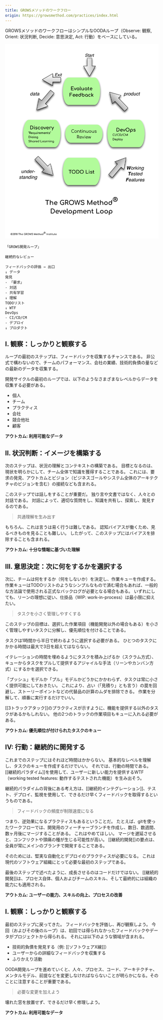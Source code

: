 ```yaml
---
title: GROWSメソッドのワークフロー
origin: https://growsmethod.com/practices/index.html
---
```


<!-- The GROWS Method® Workflow -->

<!-- The GROWS Method® workflow is based on a simple OODA loop–a variation of Observe, Orient, Decide, Act. -->

GROWSメソッドのワークフローはシンプルなOODAループ（Observe: 観察, Orient: 状況判断, Decide: 意思決定, Act: 行動）をベースにしている。

<!-- GROWS Development Loop -->
![GROWS開発ループ](/images/DevLoop.png)

```
「GROWS開発ループ」

継続的なレビュー

フィードバックの評価 → 出口
↓ データ
発見
- 「要求」
- 対話
- 共有学習
↓ 理解
TODOリスト
↓ WTF
DevOps
- CI/CD/CM
- デプロイ
↓ プロダクト
```

<!-- I. Observe: Observe Intently -->
## I. 観察：しっかりと観察する

<!-- You might consider this first step in the loop 
 !-- 	to be your chance to gather feedback. 
 !-- At this step, you gather the latest data, however informally, on how the team performed last time, how is the company doing, how much technical debt is there, and so on. -->

ループの最初のステップは、フィードバックを収集するチャンスである。
非公式で構わないので、チームのパフォーマンス、会社の業績、技術的負債の量などの最新のデータを収集する。

<!-- The first time through the loop for this development cycle, 
 !-- you may need to take a very broad approach and gather data from many levels, including: -->

開発サイクルの最初のループでは、以下のようなさまざまなレベルからデータを収集する必要がある。

<!-- Individual
 !-- Team
 !-- Practice
 !-- Company
 !-- Competition
 !-- Customer -->

- 個人
- チーム
- プラクティス
- 会社
- 競合他社
- 顧客

<!-- Outcome: Available Data -->
**アウトカム: 利用可能なデータ**

<!-- II. Orient: Build the Picture -->
## II. 状況判断：イメージを構築する

<!-- This next step is all about understanding and context building.  -->
<!-- The goal is gain clarity and get solid, team-wide comprehension.  -->
<!-- This may include further and ongoing discovery of requirements 
 !-- 	and connecting outcomes to vision, including the business goals and the overall, architectural vision of the system. -->

次のステップは、状況の理解とコンテキストの構築である。
目標となるのは、現状を明らかにして、チーム全体で知識を獲得することである。
これには、要求の発見、アウトカムとビジョン（ビジネスゴールやシステム全体のアーキテクチャのビジョンを含む）の接続なども含まれる。

<!-- It’s very important to conduct this step as a conversation:  -->
<!-- a dialog, not a monologue, and not a document.  -->
<!-- This step is about asking good questions, sharing knowledge, exploration and discovery. -->

このステップでは話しをすることが重要だ。
独り言や文書ではなく、人々との対話である。
対話によって、適切な質問をし、知識を共有し、探索し、発見するのである。

<!-- Create shared understanding -->
> 共通理解を生み出す

<!-- Of course, 
 !-- that’s easier said than done 
 !-- and our cognitive biases work against us, making harder to actually see what we need to see.  -->
<!-- So part of this step involves compensating for biases as well. -->

もちろん、これは言うは易く行うは難しである。
認知バイアスが働くため、見るべきものを見ることも難しい。
したがって、このステップにはバイアスを排除することも含まれる。

<!-- Outcome: Informed Understanding -->
**アウトカム: 十分な情報に基づいた理解**

<!-- III. Decide: Choose What to Do Next -->
## III. 意思決定：次に何をするかを選択する

<!-- Next, the team decides what to do—and what not to do, and creates a work queue.  -->
<!-- This could be as simple as a TODO List, 
 !-- 	or a more formal Backlog as used in some common methodologies. However, in keeping with Lean ideals, you want to minimize work-in-process (WIP). -->

次に、チームは何をするか（何をしないか）を決定し、作業キューを作成する。
作業キューはTODOリストのようなシンプルなもので済む場合もあれば、一般的な方法論で使用される正式なバックログが必要となる場合もある。
いずれにしても、リーンの理想に従い、仕掛品（WIP: work-in-process）は最小限に抑えたい。

<!-- Keep tasks small and manageable -->

> タスクを小さく管理しやすくする

<!-- The goal in this step is to decompose the selected work items (which may include more than just feature development) into very small, manageable tasks, and then prioritize them. -->

このステップの目標は、選択した作業項目（機能開発以外の場合もある）を小さく管理しやすいタスクに分解し、優先順位を付けることである。

<!-- Most tasks should be chosen so as to take between an hour and a half a day.  -->
<!-- No single task should be expected to take any longer than three (3) days as an absolute maximum. -->

タスクは1時間から半日で終わるように選択する必要がある。
ひとつのタスクにかかる時間は最大で3日を超えてはならない。

<!-- You can choose to fill up an iteration with tasks to fill the time in a Sprint (as Scrum does), 
 !-- or take a more agile approach and pull tasks from the queue and deliver as you go (as in Lean/Kanban). -->

イテレーションの時間を埋めるようにタスクを積み上げるか（スクラム方式）、キューからタスクをプルして提供するアジャイルな手法（リーンやカンバン方式）にするかを選択できる。

<!-- Whether you use a “push” or “pull” model,
 !-- make tasks very small and deliverable.  -->
<!-- This helps avoid the trap of fortune-telling (i.e., “estimates”) 
 !-- and wasting time on calculating story points or other proxies.  -->
<!-- Just break the work down and do it in order. -->

「プッシュ」モデルか「プル」モデルかどうかにかかわらず、タスクは常に小さく提供可能にしておきたい。
これにより、占い（「見積り」とも言う）の罠を回避し、ストーリーポイントなどの代替品の計算のムダを排除できる。
作業を分解して、順番に実行するだけでいい。

<!-- As per the ThreeTrackAttack practice,  -->
<!-- you may have more tasks to work on other than just delivering features.  -->
<!-- Any items from the other two tracks need to be put on the queue as well. -->

[[3トラックアタック]]のプラクティスが示すように、機能を提供する以外のタスクがあるかもしれない。
他の2つのトラックの作業項目もキューに入れる必要がある。


<!-- Outcome: Priority Queue of Tasks -->
**アウトカム: 優先順位が付けられたタスクのキュー**

<!-- IV: Act: Continuous Development -->
## IV: 行動：継続的に開発する

<!-- The steps above should not take a lot of time; 
 !-- 	just long enough to feel comfortable with a basic, 
 !-- 	first-level understanding and create a task queue.  -->
<!-- Now, it’s time to act, to use the Continuous Paradigm 
 !-- 	to produce Working, Tested, Features that give the users new capabilities. -->

これまでのステップにはそれほど時間はかからない。
基本的なレベルを理解し、タスクのキューを作成するだけでいい。
それでは、行動の時間である。
[[継続的パラダイム]]を使用して、ユーザーに新しい能力を提供するWTF（working tested features: 動作するテストされた機能）を生み出そう。

<!-- The idea behind the the Continuous Paradigm is to use Continuous Integration, testing, deployment and monitoring in order to get feedback as fast as possible. -->
継続的パラダイムの背後にある考え方は、[[継続的インテグレーション]]、テスト、デプロイ、監視を使用して、できるだけ早くフィードバックを取得するというものである。

<!-- Rate of feedback is your speed limit -->
> フィードバックの頻度が制限速度になる

<!-- That means that some common practices are actually counter-productive.  -->
<!-- For instance, in a git-driven workflow,  -->
<!-- it might be common practice to use long-lived feature branches for development, 
 !-- 	with an eventual merge many days, weeks, or months later.  -->
<!-- Don’t do it.  -->
<!-- By deferring a merge,  -->
<!-- you are creating a huge opportunity for conflicts and headaches.  -->
<!-- The whole point of Continuous Development is to have everyone work on the main development branch at all times. -->

つまり、逆効果になるプラクティスもあるということだ。
たとえば、gitを使ったワークフローでは、開発用のフィーチャーブランチを作成し、数日、数週間、数ヶ月後にマージすることがある。
これはやめてほしい。
マージを遅延させると、コンフリクトや頭痛の種が生じる可能性が高い。
[[継続的開発]]の要点は、全員が常にメインのブランチで開発することである。

<!-- To do that effectively 
 !-- 	requires rock-solid automation and deployment practices, 
 !-- which are a necessary first step in any modern software organization. -->

そのためには、堅実な自動化とデプロイのプラクティスが必要になる。
これは現代のソフトウェア組織にとって必要な最初のステップである。

<!-- And as mentioned in the last step, code is not the only thing you grow.  -->
<!-- Continuous Development applies to the process itself, to individual and team skills, and ultimately organizational capability. -->

最後のステップで述べたように、成長させるのはコードだけではない。
[[継続的開発]]は、プロセス自体、個人およびチームのスキル、そして最終的には組織の能力にも適用される。

<!-- Outcomes: User Capabilities, Skill Improvement, Process Improvement -->
**アウトカム: ユーザーの能力、スキルの向上、プロセスの改善**

<!-- I. Observe: Observe Intently -->
## I. 観察：しっかりと観察する

<!-- And now we’re back to step one again, 
 !-- evaluating feedback and observing.  -->
<!-- This time through (and subsequent times through the loop), 
 !-- you have more feedback, more data to gather, from the project itself
 !-- 	that you didn’t have the first time.  -->
<!-- This might include areas such as: -->

最初のステップに戻ってきた。
フィードバックを評価し、再び観察しよう。
今回（およびその後のループ）は、初回では得られなかったフィードバックやデータがプロジェクトから得られる。
それには以下のような領域が含まれる。

<!-- Discover technical debt (e.g., via Software X-Rays) -->
<!-- Gather detailed user feedback -->
<!-- Retrospective activities -->

- 技術的負債を発見する（例: [[ソフトウェアX線]]）
- ユーザーからの詳細なフィードバックを収集する
- ふりかえり活動

<!-- It’s critical to note that as you go through the OODA/development loop, it will become apparent that changes need to made—to people, to process, to code, to architecture, to mental models and assumptions. -->

OODA開発ループを進めていくと、人々、プロセス、コード、アーキテクチャ、メンタルモデル、前提などを変更しなければならないことが明らかになる。そのことに注意することが重要である。

<!-- Make the changes that must be made -->
> 必要な変更を加えよう

<!-- Don’t live with Broken Windows, fix what’s broken as soon as you can. -->
壊れた窓を放置せず、できるだけ早く修理しよう。

<!-- Outcome: Available Data -->
**アウトカム: 利用可能なデータ**

